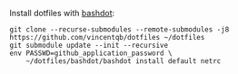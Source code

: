 Install dotfiles with [bashdot](https://github.com/bashdot/bashdot):
```
git clone --recurse-submodules --remote-submodules -j8 https://github.com/vincentqb/dotfiles ~/dotfiles
git submodule update --init --recursive
env PASSWD=github_application_password \
    ~/dotfiles/bashdot/bashdot install default netrc
```
